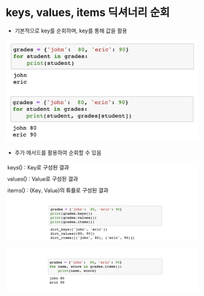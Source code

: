 # keys, values, items 딕셔너리 순회

- 기본적으로 key를 순회하며, key를 통해 값을 활용

![image-20210726111352747](photo\image-20210726111352747.png)

- 추가 메서드를 활용하여 순회할 수 있음

![image-20210726111422443](photo\image-20210726111422443.png)

![image-20210726111439754](photo\image-20210726111439754.png)

